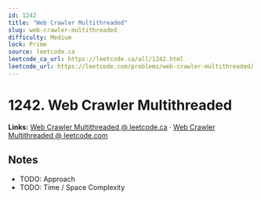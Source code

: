 ```yaml
--- 
id: 1242
title: "Web Crawler Multithreaded"
slug: web-crawler-multithreaded
difficulty: Medium
lock: Prime
source: leetcode.ca
leetcode_ca_url: https://leetcode.ca/all/1242.html
leetcode_url: https://leetcode.com/problems/web-crawler-multithreaded/
---
```


# 1242. Web Crawler Multithreaded

**Links:** [Web Crawler Multithreaded @ leetcode.ca](https://leetcode.ca/all/1242.html) · [Web Crawler Multithreaded @ leetcode.com](https://leetcode.com/problems/web-crawler-multithreaded/)

## Notes
- TODO: Approach
- TODO: Time / Space Complexity
